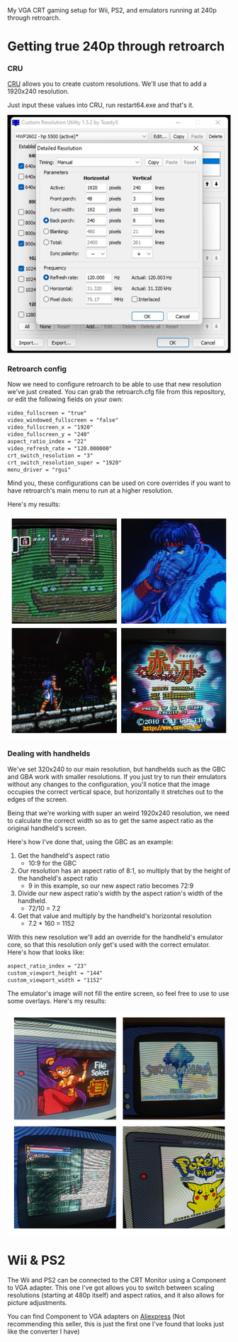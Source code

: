 My VGA CRT gaming setup for Wii, PS2, and emulators running at 240p through retroarch.

# Getting true 240p through retroarch

### CRU

[CRU](https://custom-resolution-utility.en.lo4d.com/windows) allows you to create custom resolutions. We'll use that to add a 1920x240 resolution.

Just input these values into CRU, run restart64.exe and that's it.

![cru](images/cru.jpeg)

### Retroarch config

Now we need to configure retroarch to be able to use that new resolution we've just created. You can grab the retroarch.cfg file from this repository, or edit the following fields on your own:

```
video_fullscreen = "true"
video_windowed_fullscreen = "false"
video_fullscreen_x = "1920"
video_fullscreen_y = "240"
aspect_ratio_index = "22"
video_refresh_rate = "120.000000"
crt_switch_resolution = "3"
crt_switch_resolution_super = "1920"
menu_driver = "rgui"
```

Mind you, these configurations can be used on core overrides if you want to have retroarch's main menu to run at a higher resolution.

Here's my results:

![consoles](images/consoles.jpg)

### Dealing with handhelds
We've set  320x240 to our main resolution, but handhelds such as the GBC and GBA work with smaller resolutions. If you just try to run their emulators without any changes to the configuration, you'll notice that the image occupies the correct vertical space, but horizontally it stretches out to the edges of the screen.

Being that we're working with super an weird 1920x240 resolution, we need to calculate the correct width so as to get the same aspect ratio as the original handheld's screen.

Here's how I've done that, using the GBC as an example:

1. Get the handheld's aspect ratio
    * 10:9 for the GBC
2. Our resolution has an aspect ratio of 8:1, so multiply that by the height of the handheld's aspect ratio
    * 9 in this example, so our new aspect ratio becomes 72:9
3. Divide our new aspect ratio's width by the aspect ration's width of the handheld.
    * 72/10 = 7.2
4. Get that value and multiply by the handheld's horizontal resolution
    * 7.2 * 160 = 1152

With this new resolution we'll add an override for the handheld's emulator core, so that this resolution only get's used with the correct emulator. Here's how that looks like:

```
aspect_ratio_index = "23"
custom_viewport_height = "144"
custom_viewport_width = "1152"
```

The emulator's image will not fill the entire screen, so feel free to use to use some overlays. Here's my results:

![handhelds](images/handhelds.jpg)


# Wii & PS2
The Wii and PS2 can be connected to the CRT Monitor using a Component to VGA adapter. This one I've got allows you to switch between scaling resolutions (starting at 480p itself) and aspect ratios, and it also allows for picture adjustments.

You can find Component to VGA adapters on [Aliexpress](https://pt.aliexpress.com/item/1005002393774648.html?spm=a2g0o.detail.1000060.1.cc6a72a4Lg4Y9k&gps-id=pcDetailBottomMoreThisSeller&scm=1007.13339.291025.0&scm_id=1007.13339.291025.0&scm-url=1007.13339.291025.0&pvid=8be36fc2-dae1-4634-a140-6ffe1f39f0dd&_t=gps-id%3ApcDetailBottomMoreThisSeller%2Cscm-url%3A1007.13339.291025.0%2Cpvid%3A8be36fc2-dae1-4634-a140-6ffe1f39f0dd%2Ctpp_buckets%3A668%232846%238116%232002&pdp_ext_f=%7B%22sku_id%22%3A%2212000020523449551%22%2C%22sceneId%22%3A%223339%22%7D&pdp_npi=2%40dis%21BRL%21430.93%21258.55%21%21%21%21%21%402101f6b116747343014295494ed6a9%2112000020523449551%21rec&gatewayAdapt=glo2bra) (Not recommending this seller, this is just the first one I've found that looks just like the converter I have)
